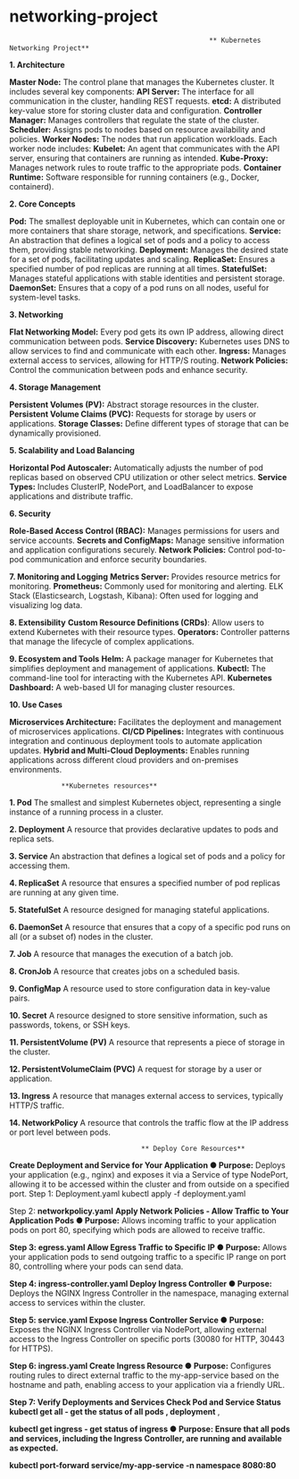# networking-project

                                                      ** Kubernetes Networking Project**


**1. Architecture**

**Master Node:** The control plane that manages the Kubernetes cluster. It includes several key components:
**API Server:** The interface for all communication in the cluster, handling REST requests.
**etcd:** A distributed key-value store for storing cluster data and configuration.
**Controller Manager:** Manages controllers that regulate the state of the cluster.
**Scheduler:** Assigns pods to nodes based on resource availability and policies.
**Worker Nodes:** The nodes that run application workloads. Each worker node includes:
**Kubelet:** An agent that communicates with the API server, ensuring that containers are running as intended.
**Kube-Proxy:** Manages network rules to route traffic to the appropriate pods.
**Container Runtime:** Software responsible for running containers (e.g., Docker, containerd).


**2. Core Concepts**

**Pod:** The smallest deployable unit in Kubernetes, which can contain one or more containers that share storage, network, and specifications.
**Service:** An abstraction that defines a logical set of pods and a policy to access them, providing stable networking.
**Deployment:**  Manages the desired state for a set of pods, facilitating updates and scaling.
**ReplicaSet:** Ensures a specified number of pod replicas are running at all times.
**StatefulSet:** Manages stateful applications with stable identities and persistent storage.
**DaemonSet:** Ensures that a copy of a pod runs on all nodes, useful for system-level tasks.


**3. Networking**

**Flat Networking Model:** Every pod gets its own IP address, allowing direct communication between pods.
**Service Discovery:** Kubernetes uses DNS to allow services to find and communicate with each other.
**Ingress:** Manages external access to services, allowing for HTTP/S routing.
**Network Policies:** Control the communication between pods and enhance security.


**4. Storage Management**

**Persistent Volumes (PV):** Abstract storage resources in the cluster.
**Persistent Volume Claims (PVC):** Requests for storage by users or applications.
**Storage Classes:** Define different types of storage that can be dynamically provisioned.


**5. Scalability and Load Balancing**

**Horizontal Pod Autoscaler:** Automatically adjusts the number of pod replicas based on observed CPU utilization or other select metrics.
**Service Types:** Includes ClusterIP, NodePort, and LoadBalancer to expose applications and distribute traffic.


**6. Security**

**Role-Based Access Control (RBAC):** Manages permissions for users and service accounts.
**Secrets and ConfigMaps:** Manage sensitive information and application configurations securely.
**Network Policies:** Control pod-to-pod communication and enforce security boundaries.


**7. Monitoring and Logging**
**Metrics Server:** Provides resource metrics for monitoring.
**Prometheus:** Commonly used for monitoring and alerting.
ELK Stack (Elasticsearch, Logstash, Kibana): Often used for logging and visualizing log data.


**8. Extensibility**
**Custom Resource Definitions (CRDs)**: Allow users to extend Kubernetes with their resource types.
**Operators:** Controller patterns that manage the lifecycle of complex applications.


**9. Ecosystem and Tools**
**Helm:** A package manager for Kubernetes that simplifies deployment and management of applications.
**Kubectl:** The command-line tool for interacting with the Kubernetes API.
**Kubernetes Dashboard:** A web-based UI for managing cluster resources.


**10. Use Cases**

**Microservices Architecture:** Facilitates the deployment and management of microservices applications.
**CI/CD Pipelines:** Integrates with continuous integration and continuous deployment tools to automate application updates.
**Hybrid and Multi-Cloud Deployments:** Enables running applications across different cloud providers and on-premises environments.


                 **Kubernetes resources**
                 
**1. Pod** The smallest and simplest Kubernetes object, representing a single instance of a running process in a cluster.

**2. Deployment**  A resource that provides declarative updates to pods and replica sets.

**3. Service**  An abstraction that defines a logical set of pods and a policy for accessing them.

**4. ReplicaSet**  A resource that ensures a specified number of pod replicas are running at any given time.

**5. StatefulSet**  A resource designed for managing stateful applications.

**6. DaemonSet**  A resource that ensures that a copy of a specific pod runs on all (or a subset of) nodes in the cluster.

**7. Job**  A resource that manages the execution of a batch job.

**8. CronJob**  A resource that creates jobs on a scheduled basis.

**9. ConfigMap**  A resource used to store configuration data in key-value pairs.

**10. Secret**  A resource designed to store sensitive information, such as passwords, tokens, or SSH keys.

**11. PersistentVolume (PV)**  A resource that represents a piece of storage in the cluster.

**12. PersistentVolumeClaim (PVC)**  A request for storage by a user or application.

**13. Ingress**  A resource that manages external access to services, typically HTTP/S traffic.

**14. NetworkPolicy**  A resource that controls the traffic flow at the IP address or port level between pods.




                                     ** Deploy Core Resources**

**Create Deployment and Service for Your Application
● Purpose:** Deploys your application (e.g., nginx) and exposes it via a Service of type NodePort, allowing it to be accessed within the cluster and from outside on a specified port.
                    Step 1: Deployment.yaml
                            kubectl apply -f deployment.yaml

Step 2: **networkpolicy.yaml**
**Apply Network Policies - Allow Traffic to Your Application Pods
● Purpose:** Allows incoming traffic to your application pods on port 80, specifying which pods are allowed to receive traffic.


**Step 3: egress.yaml
Allow Egress Traffic to Specific IP
● Purpose:** Allows your application pods to send outgoing traffic to a specific IP range on port 80, controlling where your pods can send data.



**Step 4: ingress-controller.yaml
Deploy Ingress Controller
● Purpose:** Deploys the NGINX Ingress Controller in the namespace, managing external access to services within the cluster.



**Step 5: service.yaml
Expose Ingress Controller Service
● Purpose:** Exposes the NGINX Ingress Controller via NodePort, allowing external access to the Ingress Controller on specific ports (30080 for HTTP, 30443 for HTTPS).

**Step 6: ingress.yaml
Create Ingress Resource
● Purpose:** Configures routing rules to direct external traffic to the my-app-service based on the hostname and path, enabling access to your application via a friendly URL. 


**Step 7:  Verify Deployments and Services
Check Pod and Service Status
kubectl get all - get the status of all pods , deployment** , 

**kubectl get ingress - get status of ingress
● Purpose: Ensure that all pods and services, including the Ingress Controller, are running and available as expected.**



**kubectl port-forward service/my-app-service -n namespace 
8080:80**





